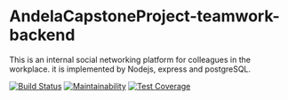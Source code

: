 # AndelaCapstoneProject-teamwork-backend
This is an internal social networking platform for colleagues in the workplace. it is implemented by Nodejs, express and postgreSQL.

[![Build Status](https://travis-ci.com/kwambokaB/AndelaCapstoneProject-teamwork-backend.svg?branch=master)](https://travis-ci.com/kwambokaB/AndelaCapstoneProject-teamwork-backend)
[![Maintainability](https://api.codeclimate.com/v1/badges/92b6fac3764b219e1294/maintainability)](https://codeclimate.com/github/kwambokaB/AndelaCapstoneProject-teamwork-backend/maintainability)
[![Test Coverage](https://api.codeclimate.com/v1/badges/92b6fac3764b219e1294/test_coverage)](https://codeclimate.com/github/kwambokaB/AndelaCapstoneProject-teamwork-backend/test_coverage)
